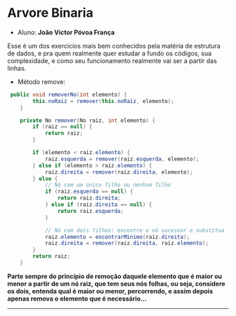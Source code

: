# Arvore Binaria

- Aluno: **João Victor Póvoa França**

Esse é um dos exercícios mais bem conhecidos pela matéria de estrutura de dados, 
e pra quem realmente quer estudar a fundo os códigos, sua complexidade, e como 
seu funcionamento realmente vai ser a partir das linhas.

- Método remove:

````java
 public void removerNo(int elemento) {
        this.noRaiz = remover(this.noRaiz, elemento);
    }

    private No remover(No raiz, int elemento) {
        if (raiz == null) {
            return raiz;
        }

        if (elemento < raiz.elemento) {
            raiz.esquerda = remover(raiz.esquerda, elemento);
        } else if (elemento > raiz.elemento) {
            raiz.direita = remover(raiz.direita, elemento);
        } else {
            // Nó com um único filho ou nenhum filho
            if (raiz.esquerda == null) {
                return raiz.direita;
            } else if (raiz.direita == null) {
                return raiz.esquerda;
            }

            // Nó com dois filhos: encontre o nó sucessor e substitua
            raiz.elemento = encontrarMinimo(raiz.direita);
            raiz.direita = remover(raiz.direita, raiz.elemento);
        }
        return raiz;
    }
````
**Parte sempre do princípio de remoção daquele elemento que é maior ou menor a partir de um
nó raiz, que tem seus nós folhas, ou seja, considere os dois, entenda qual é maior ou menor, percorrendo, 
e assim depois apenas remova o elemento que é necessário...**


---